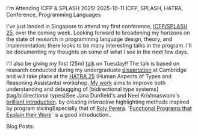 <post-metadata>
  <post-title>I'm Attending ICFP & SPLASH 2025!</post-title>
  <post-date>2025-10-11</post-date>
  <post-tags>ICFP, SPLASH, HATRA, Conference, Programming Languages</post-tags>
</post-metadata>

I've just landed in Singapore to attend my first conference, [ICFP/SPLASH 25](https://conf.researchr.org/home/icfp-splash-2025), over the coming week. Looking forward to broadening my horizons on the state of research in programming language design, theory, and implementation; there looks to be many interesting talks in the program. I'll be documenting my thoughts on some of what I see in the next few days.

I'll also be giving my first (25m) [talk](site/talks/hatra25) on Tuesday!! The talk is based on research conducted during my undergraduate [dissertation](site/papers/dissertation) at Cambridge and will take place at the [HATRA 25](LINK) (Human Aspects of Types and Reasoning Assistants) workshop. [My work](site/papers/hatra25) aims to improve both understanding and debugging of [bidirectional type systems](tag/bidirectional types)<fn>See Jana Dunfield's and Neel Krishnaswami's [brilliant introduction](https://doi.org/10.1145/3450952).</fn> by creating _interactive_ highlighting methods inspired by program slicing</fn>Especially that of [Roly Perera](https://dynamicaspects.org/research/). '[Functional Programs that Explain their Work](https://doi.org/10.1145/2364527.2364579)' is a good introduction.</fn>. 

Blog Posts:
<div id="series"></div>
